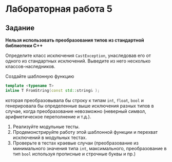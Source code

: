 # Лабораторная работа 5

## Задание

**Нельзя использовать преобразования типов из стандартной библиотеки С++**

Определите класс исключения `CastException`, унаследовав его от одного из стандартных исключений. Выведите из него несколько классов-наследников. 

Создайте шаблонную функцию
```cpp
template <typename T>
inline T FromString(const std::string& );
``` 
которая преобразовывала бы строку к типам `int`, `float`, `bool` и генерировала бы определенные выше исключения разных типов в случае, когда преобразование невозможно (неверный символ, арифметическое переполнение и т.д.). 


1. Реализуйте модульные тесты.
1. Продемонстрируйте работу этой шаблонной функции и перехват исключений в модульных тестах.
1. Проверьте в тестах краевые случаи (преобразование из минимального значения типа `int`, максимального, преобразование в тип `bool` используя прописные и строчные буквы и пр.)
